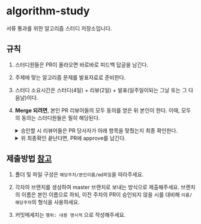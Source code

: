 # algorithm-study

서류 통과를 위한 알고리즘 스터디 저장소입니다.

## 규칙
1. 스터디원들은 PR이 올라오면 바로바로 피드백 답글을 남긴다.
2. 주제에 맞는 알고리즘 문제를 발표자료로 준비한다.
3. 스터디 소요시간은 스터디(4일) + 리뷰(2일) + 발표(일주일이되는 그날 또는 그 다음날)이다.
4. **Merge 되려면**, 본인 PR 리뷰어들의 모두 동의를 얻은 뒤 본인이 한다. 이때, 모두의 동의는 스터디원들은 필히 해당된다.

      <details>
      <summary>승인할 시 리뷰어들은 PR 당사자가 아래 항목을 맞췄는지 최종 확인한다.</summary>
   
      <div markdown="1">  

      * 다른 스터디원의 파일이 PR 당사자의 파일에 포함되었는가? 있다면 제거하는 커밋 올려야하므로 비승인

      * 리뷰어들의 피드백을 해결해주었나? 해결되지 않았다면 비승인

      * 파일에 오탈자나 마크다운 일관성을 해치는 부분이 있나? 있다면 비승인

      </div>
      </details>
      

      <details>
      <summary>위 최종확인 끝난다면, PR에 approve를 남긴다.</summary>
   
      <div markdown="1">       

      1. PR > files changed에서 review changes 버튼을 누른다.

      2. approve 라디오버튼을 체크한 뒤 submit review 한다.

      3. 아래와 같은 코맨트가 달렸다면 성공이다.
            
            ![merge approve](https://user-images.githubusercontent.com/53007747/146631596-97e621d5-8315-44c1-9b89-9e6d30d1154a.jpg)

      </div>
      </details>

## 제출방법 [참고](https://thenkl.slack.com/archives/C02QJJ5PYBF/p1639707595001100?thread_ts=1639707087.001000&cid=C02QJJ5PYBF)
1. 폴더 및 파일 구성은 `해당주차/본인이름/md파일`을 따라주세요.

2. 각자의 브랜치를 생성하여 master 브랜치로 보내는 방식으로 제출해주세요. 브랜치의 이름은 본인 이름으로 하되, 이전 주차의 PR이 승인되지 않을 시를 대비해 `이름/해당주차`의 형식을 사용하세요.

3. 커밋메세지는 `행위: 내용 명시적` 으로 작성해주세요.
